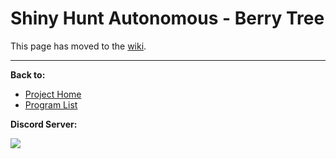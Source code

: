 # Shiny Hunt Autonomous - Berry Tree

This page has moved to the [wiki](https://github.com/PokemonAutomation/SwSh-Arduino/wiki/Advanced:-ShinyHuntAutonomous-BerryTree).

<hr>

**Back to:**
- [Project Home](/README.md)
- [Program List](/Documentation/ProgramList.md)

**Discord Server:** 

[<img src="https://canary.discordapp.com/api/guilds/695809740428673034/widget.png?style=banner2">](https://discord.gg/cQ4gWxN)
